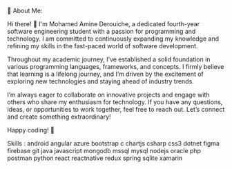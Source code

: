 💫 About Me:

Hi there! 👋
I'm Mohamed Amine Derouiche, a dedicated fourth-year software engineering student with a passion for programming and technology. I am committed to continuously expanding my knowledge and refining my skills in the fast-paced world of software development.

Throughout my academic journey, I’ve established a solid foundation in various programming languages, frameworks, and concepts. I firmly believe that learning is a lifelong journey, and I’m driven by the excitement of exploring new technologies and staying ahead of industry trends.

I’m always eager to collaborate on innovative projects and engage with others who share my enthusiasm for technology. If you have any questions, ideas, or opportunities to work together, feel free to reach out. Let’s connect and create something extraordinary!

Happy coding! 🚀

Skills :
android angular azure bootstrap c chartjs csharp css3 dotnet figma firebase git java javascript mongodb mssql mysql nodejs oracle php postman python react reactnative redux spring sqlite xamarin
